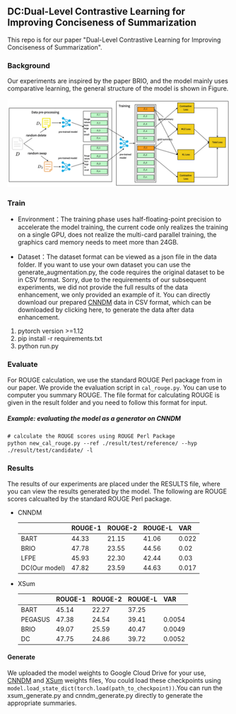 <h2>DC:Dual-Level Contrastive Learning for Improving Conciseness of Summarization</h2>

This repo is for our paper "Dual-Level Contrastive Learning for Improving Conciseness of Summarization". 

### Background
Our experiments are inspired by the paper BRIO, and the model mainly uses comparative learning, the general structure of the model is shown in Figure.

<img src=".\images\model.png"></img>

### Train

- Environment：The training phase uses half-floating-point precision to accelerate the model training, the current code only realizes the training on a single GPU, does not realize the multi-card parallel training, the graphics card memory needs to meet more than 24GB. 

- Dataset：The dataset format can be viewed as a json file in the data folder. If you want to use your own dataset you can use the generate_augmentation.py,  the code requires the original dataset to be in CSV format. Sorry, due to the requirements of our subsequent experiments, we did not provide the full results of the data enhancement, we only provided an example of it. You can directly download our prepared [CNNDM](https://drive.google.com/drive/folders/1Wl5Vfm0trZqTB8iTU6Z6ERUCp1zzf_2Q?usp=sharing) data in CSV format, which can be downloaded by clicking here, to generate the data after data enhancement.

1. pytorch version >=1.12
2. pip install -r requirements.txt
3. python run.py

### Evaluate

For ROUGE calculation, we use the standard ROUGE Perl package from in our paper.  We provide the evaluation script in `cal_rouge.py`. You can use to computer you summary ROUGE. The file format for calculating ROUGE is given in the result folder and you need to follow this format for input.

##### Example: evaluating the model as a generator on CNNDM

```
# calculate the ROUGE scores using ROUGE Perl Package
python new_cal_rouge.py --ref ./result/test/reference/ --hyp ./result/test/candidate/ -l
```

### Results

The results of our experiments are placed under the RESULTS file, where you can view the results generated by the model. The following are ROUGE scores calcualted by the standard ROUGE Perl package.

- CNNDM

  |               | ROUGE-1 | ROUGE-2 | ROUGE-L | VAR   |
  | ------------- | ------- | ------- | ------- | ----- |
  | BART          | 44.33   | 21.15   | 41.06   | 0.022 |
  | BRIO          | 47.78   | 23.55   | 44.56   | 0.02  |
  | LFPE          | 45.93   | 22.30   | 42.44   | 0.03  |
  | DC(Our model) | 47.82   | 23.59   | 44.63   | 0.017 |

- XSum

  |         | ROUGE-1 | ROUGE-2 | ROUGE-L | VAR    |
  | ------- | ------- | ------- | ------- | ------ |
  | BART    | 45.14   | 22.27   | 37.25   |        |
  | PEGASUS | 47.38   | 24.54   | 39.41   | 0.0054 |
  | BRIO    | 49.07   | 25.59   | 40.47   | 0.0049 |
  | DC      | 47.75   | 24.86   | 39.72   | 0.0052 |

  

#### Generate

We uploaded the model weights to Google Cloud Drive for your use, [CNNDM](https://drive.google.com/drive/folders/11aOU5Yla5H1NjwQD-n-BrOcs98OfiigX?usp=sharing) and  [XSum](https://drive.google.com/drive/folders/15wN3BuntilDZeKusZoWtfmauzezEHw8b?usp=sharing) weights files, You could load these checkpoints using `model.load_state_dict(torch.load(path_to_checkpoint))`.You can run the xsum_generate.py and cnndm_generate.py directly to generate the appropriate summaries.



